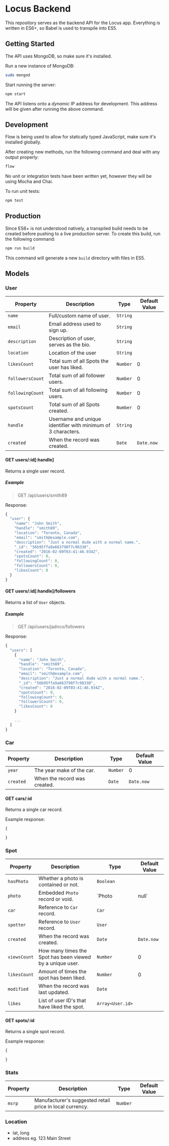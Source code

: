 # Locus Backend

This repository serves as the backend API for the Locus app. Everything is written in ES6+, so Babel is used to transpile into ES5.

## Getting Started

The API uses MongoDB, so make sure it's installed.

Run a new instance of MongoDB:
```sh
sudo mongod
```

Start running the server:
```sh
npm start
```

The API listens onto a *dynamic* IP address for development. This address will be given after running the above command.

## Development

Flow is being used to allow for statically typed JavaScript, make sure it's installed globally.

After creating new methods, run the following command and deal with any output properly:

```sh
flow
```

No unit or integration tests have been written yet, however they will be using Mocha and Chai.

To run unit tests:

```sh
npm test
```

## Production

Since ES6+ is not understood natively, a transpiled build needs to be created before pushing to a live production server. To create this build, run the following command:

```sh
npm run build
```

This command will generate a new `build` directory with files in ES5.

## Models

### User

| Property    | Description                                                  | Type     | Default Value |
|-------------|--------------------------------------------------------------|----------|---------------|
| `name` | Full/custom name of user.                     | `String` |               |
| `email`     | Email address used to sign up.                               | `String` |               |
| `description`    | Description of user, serves as the bio. | `String` |               |
| `location`    | Location of the user | `String` |               |
| `likesCount`    | Total sum of all Spots the user has liked. | `Number` | 0               |
| `followersCount`    | Total sum of all follower users. | `Number` | 0              |
| `followingCount`    | Total sum of all following users. | `Number` | 0              |
| `spotsCount`    | Total sum of all Spots created. | `Number` | 0              |
| `handle`    | Username and unique identifier with minimum of 3 characters. | `String` |               |
| `created`   | When the record was created.                                 | `Date`   | `Date.now`    |

#### GET users/:id[:handle]

Returns a single user record.

##### Example

> GET /api/users/smith89

Response:

```js
{
  "user": {
    "name": "John Smith",
    "handle": "smith89",
    "location": "Toronto, Canada",
    "email": "smith@example.com",
    "description": "Just a normal dude with a normal name.",
    "_id": "56b95ffa9a663798f7c98330",
    "created": "2016-02-09T03:41:46.934Z",
    "spotsCount": 0,
    "followingCount": 0,
    "followersCount": 0,
    "likesCount": 0
  }
}
```

#### GET users/:id[:handle]/followers

Returns a list of `User` objects.

##### Example

> GET /api/users/jadnco/followers

Response:

```js
{
  "users": [
    {
      "name": "John Smith",
      "handle": "smith89",
      "location": "Toronto, Canada",
      "email": "smith@example.com",
      "description": "Just a normal dude with a normal name.",
      "_id": "56b95ffa9a663798f7c98330",
      "created": "2016-02-09T03:41:46.934Z",
      "spotsCount": 0,
      "followingCount": 0,
      "followersCount": 0,
      "likesCount": 0
    }

    ...
  ]
}
```

### Car

| Property    | Description                                                  | Type     | Default Value   |
|-------------|--------------------------------------------------------------|----------|-----------------|
| `year`      | The year make of the car.                                    | `Number` | 0               |
| `created`   | When the record was created.                                 | `Date`   | `Date.now`      |


#### GET cars/:id

Returns a single car record.

Example response:

```js
{

}
```

### Spot

| Property    | Description                                                  | Type           | Default Value  |
|-------------|--------------------------------------------------------------|----------------|----------------|
| `hasPhoto`  | Whether a photo is contained or not.                         | `Boolean`      |                |
| `photo`     | Embedded `Photo` record or void.                             | `Photo | null` |                |
| `car`       | Reference to `Car` record.                                   | `Car`          |                |
| `spotter`   | Reference to `User` record.                                  | `User`         |                |
| `created`   | When the record was created.                                 | `Date`         | `Date.now`     |
| `viewsCount`     | How many times the Spot has been viewed by a unique user.    | `Number`       | 0              |
| `likesCount`     | Amount of times the spot has been liked.                     | `Number`       | 0              |
| `modified`  | When the record was last updated.                            | `Date`         |                |
| `likes`  | List of user ID's that have liked the spot.                     | `Array<User.id>`   |                |

#### GET spots/:id

Returns a single spot record.

Example response:

```js
{

}
```

### Stats

| Property    | Description                                                  | Type     | Default Value   |
|-------------|--------------------------------------------------------------|----------|-----------------|
| `msrp`      | Manufacturer's suggested retail price in local currency.     | `Number` |                 |


### Location
- lat, long
- address eg. 123 Main Street